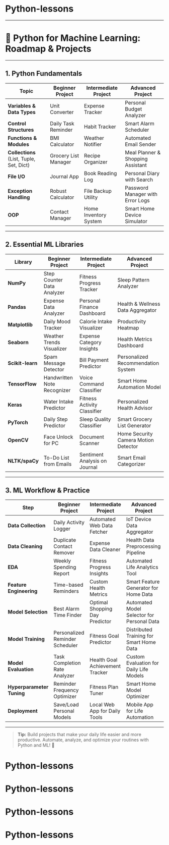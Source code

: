 # Python-lessons

---

# 🧠 Python for Machine Learning: Roadmap & Projects

---

## 1. Python Fundamentals
| Topic | Beginner Project | Intermediate Project | Advanced Project |
|-------|------------------|---------------------|-----------------|
| **Variables & Data Types** | Unit Converter | Expense Tracker | Personal Budget Analyzer |
| **Control Structures** | Daily Task Reminder | Habit Tracker | Smart Alarm Scheduler |
| **Functions & Modules** | BMI Calculator | Weather Notifier | Automated Email Sender |
| **Collections** (List, Tuple, Set, Dict) | Grocery List Manager | Recipe Organizer | Meal Planner & Shopping Assistant |
| **File I/O** | Journal App | Book Reading Log | Personal Diary with Search |
| **Exception Handling** | Robust Calculator | File Backup Utility | Password Manager with Error Logs |
| **OOP** | Contact Manager | Home Inventory System | Smart Home Device Simulator |

---

## 2. Essential ML Libraries
| Library | Beginner Project | Intermediate Project | Advanced Project |
|---------|------------------|---------------------|-----------------|
| **NumPy** | Step Counter Data Analyzer | Fitness Progress Tracker | Sleep Pattern Analyzer |
| **Pandas** | Expense Data Analyzer | Personal Finance Dashboard | Health & Wellness Data Aggregator |
| **Matplotlib** | Daily Mood Tracker | Calorie Intake Visualizer | Productivity Heatmap |
| **Seaborn** | Weather Trends Visualizer | Expense Category Insights | Health Metrics Dashboard |
| **Scikit-learn** | Spam Message Detector | Bill Payment Predictor | Personalized Recommendation System |
| **TensorFlow** | Handwritten Note Recognizer | Voice Command Classifier | Smart Home Automation Model |
| **Keras** | Water Intake Predictor | Fitness Activity Classifier | Personalized Health Advisor |
| **PyTorch** | Daily Step Predictor | Sleep Quality Classifier | Smart Grocery List Generator |
| **OpenCV** | Face Unlock for PC | Document Scanner | Home Security Camera Motion Detector |
| **NLTK/spaCy** | To-Do List from Emails | Sentiment Analysis on Journal | Smart Email Categorizer |

---

## 3. ML Workflow & Practice
| Step | Beginner Project | Intermediate Project | Advanced Project |
|------|------------------|---------------------|-----------------|
| **Data Collection** | Daily Activity Logger | Automated Web Data Fetcher | IoT Device Data Aggregator |
| **Data Cleaning** | Duplicate Contact Remover | Expense Data Cleaner | Health Data Preprocessing Pipeline |
| **EDA** | Weekly Spending Report | Fitness Progress Insights | Automated Life Analytics Tool |
| **Feature Engineering** | Time-based Reminders | Custom Health Metrics | Smart Feature Generator for Home Data |
| **Model Selection** | Best Alarm Time Finder | Optimal Shopping Day Predictor | Automated Model Selector for Personal Data |
| **Model Training** | Personalized Reminder Scheduler | Fitness Goal Predictor | Distributed Training for Smart Home Data |
| **Model Evaluation** | Task Completion Rate Analyzer | Health Goal Achievement Tracker | Custom Evaluation for Daily Life Models |
| **Hyperparameter Tuning** | Reminder Frequency Optimizer | Fitness Plan Tuner | Smart Home Model Optimizer |
| **Deployment** | Save/Load Personal Models | Local Web App for Daily Tools | Mobile App for Life Automation |

---

> **Tip:** Build projects that make your daily life easier and more productive. Automate, analyze, and optimize your routines with Python and ML! 🚀
# Python-lessons
# Python-lessons
# Python-lessons
# Python-lessons
